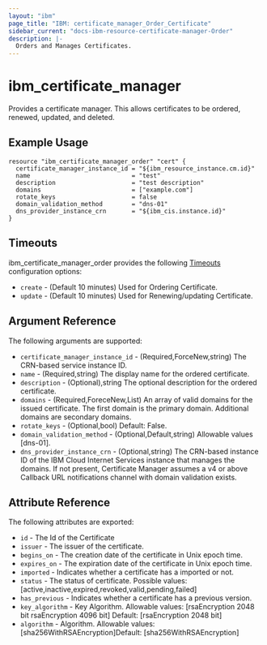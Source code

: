 ```yaml
---
layout: "ibm"
page_title: "IBM: certificate_manager_Order_Certificate"
sidebar_current: "docs-ibm-resource-certificate-manager-Order"
description: |-
  Orders and Manages Certificates.
---
```


# ibm\_certificate_manager

Provides a certificate manager. This allows certificates to be ordered, renewed, updated, and deleted.

## Example Usage

```hcl
resource "ibm_certificate_manager_order" "cert" {
  certificate_manager_instance_id = "${ibm_resource_instance.cm.id}"
  name                            = "test"
  description                     = "test description"
  domains                         = ["example.com"]
  rotate_keys                     = false
  domain_validation_method        = "dns-01"
  dns_provider_instance_crn       = "${ibm_cis.instance.id}"
}
```

## Timeouts

ibm_certificate_manager_order provides the following [Timeouts](https://www.terraform.io/docs/configuration/resources.html#timeouts) configuration options:

* `create` - (Default 10 minutes) Used for Ordering Certificate.
* `update` - (Default 10 minutes) Used for Renewing/updating Certificate.

## Argument Reference

The following arguments are supported:

* `certificate_manager_instance_id` - (Required,ForceNew,string) The CRN-based service instance ID.
* `name` - (Required,string) The display name for the ordered certificate.
* `description` - (Optional),string The optional description for the ordered certificate.
* `domains` - (Required,ForeceNew,List) An array of valid domains for the issued certificate. The first domain is the primary domain. Additional domains are secondary domains.
* `rotate_keys` - (Optional,bool) Default: False.
* `domain_validation_method` - (Optional,Default,string) Allowable values [dns-01].
* `dns_provider_instance_crn` - (Optional,string) The CRN-based instance ID of the IBM Cloud Internet Services instance that manages the domains. If not present, Certificate Manager assumes a v4 or above Callback URL notifications channel with domain validation exists.



## Attribute Reference

The following attributes are exported:

* `id` - The Id of the Certificate
* `issuer` - The issuer of the certificate.
* `begins_on` - The creation date of the certificate in Unix epoch time.
* `expires_on` - The expiration date of the certificate in Unix epoch time.
* `imported` - Indicates whether a certificate has a imported or not.
* `status` - The status of certificate. Possible values: [active,inactive,expired,revoked,valid,pending,failed]
* `has_previous` - Indicates whether a certificate has a previous version.
* `key_algorithm` - Key Algorithm. Allowable values: [rsaEncryption 2048 bit rsaEncryption 4096 bit] Default: [rsaEncryption 2048 bit]
* `algorithm` - Algorithm. Allowable values: [sha256WithRSAEncryption]Default: [sha256WithRSAEncryption]
